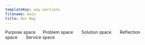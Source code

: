 ```yaml
---
templateKey: way-sections
filename: main
title: Our Way
---
```


<div class="text-xl font-semibold uppercase">Purpose space&nbsp;&nbsp;&nbsp;&nbsp;&nbsp;&nbsp;Problem space&nbsp;&nbsp;&nbsp;&nbsp;&nbsp;&nbsp; Solution space&nbsp;&nbsp;&nbsp;&nbsp;&nbsp;&nbsp; Reflection space&nbsp;&nbsp;&nbsp;&nbsp;&nbsp;&nbsp; Service space</div>
